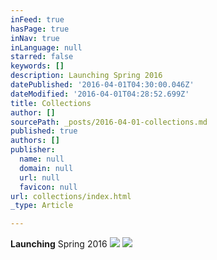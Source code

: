 ```yaml
---
inFeed: true
hasPage: true
inNav: true
inLanguage: null
starred: false
keywords: []
description: Launching Spring 2016
datePublished: '2016-04-01T04:30:00.046Z'
dateModified: '2016-04-01T04:28:52.699Z'
title: Collections
author: []
sourcePath: _posts/2016-04-01-collections.md
published: true
authors: []
publisher:
  name: null
  domain: null
  url: null
  favicon: null
url: collections/index.html
_type: Article

---
```

**Launching** Spring 2016
![](https://the-grid-user-content.s3-us-west-2.amazonaws.com/3f90b790-306c-4312-91b3-d88b473a70f7.png)
![](https://the-grid-user-content.s3-us-west-2.amazonaws.com/4c4c7584-ff68-411c-a821-1d2f833417ed.png)
